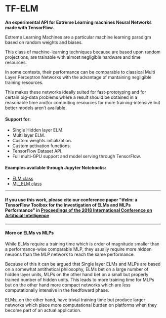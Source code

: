 # TF-ELM
**An experimental API for Extreme Learning machines Neural Networks made with TensorFlow.**

Extreme Learning Machines are a particular machine learning paradigm
based on random weights and biases.

This class of machine-learning techniques because are based upon random projections,
are trainable with almost negligible hardware and time resources.

In some contexts, their performance can be comparable to classical Multi Layer Perceptron Networks with the advantage of mantaining negligible training resources.

This makes these networks ideally suited for fast-prototyping and for certain big-data problems where a result should be obtained in a
reasonable time and/or computing resources for more training-intensive but better models aren’t
available.



#### Support for:

- Single Hidden layer ELM.
- Multi layer ELM.
- Custom weights initialization.
- Custom activation functions.
- TensorFlow Dataset API.
- Full multi-GPU support and model serving through TensorFlow.

#### Examples available through Jupyter Notebooks:
- [ELM class](https://github.com/popcornell/tfelm/blob/pop_new/ELM_class_example.ipynb)
- [ML_ELM class](https://github.com/popcornell/tfelm/blob/pop_new/ML_ELM_class_example.ipynb)

---

#### If you use this work, please cite our conference paper "tfelm: a TensorFlow Toolbox for the Investigation of ELMs and MLPs Performance" in [Proceedings of the 2018 International Conference on Artificial Intelligence](https://csce.ucmss.com/cr/books/2018/LFS/CSREA2018/ICA4128.pdf)

---

#### More on ELMs vs MLPs

While ELMs require a training time which is order of magnitude smaller than a performance-wise comparable MLP,
they usually require more hidden neurons than the MLP network to reach the same performance.

Because of this it can be argued that Single layer ELMs and MLPs are based on a somewhat antithetical philosophy, ELMs bet on
a large number of hidden layer units, MLPs on the other hand bet on a small but properly trained
number of hidden units.
This leads to more training time for MLPs but on the other hand more compact networks which
are less computationally intensive in the feedfoward phase.

ELMs, on the other hand, have trivial training time but produce larger networks which place more
computational burden on platforms when they become part of an actual application.



